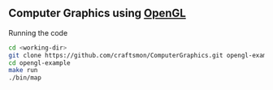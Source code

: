## Computer Graphics using [OpenGL]()

Running the code

```bash
cd <working-dir>
git clone https://github.com/craftsmon/ComputerGraphics.git opengl-example
cd opengl-example
make run
./bin/map
```

